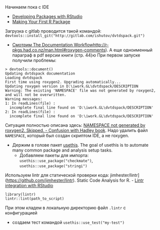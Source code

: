 
Начинаем пока с IDE
- [Developing Packages with RStudio](https://support.rstudio.com/hc/en-us/articles/200486488-Developing-Packages-with-RStudio)
- [Making Your First R Package](http://tinyheero.github.io/jekyll/update/2015/07/26/making-your-first-R-package.html)

Загрузка с gitlab проводится такой командой:
`devtools::install_git("http://gitlab.com/ishutov/dvtdspack.git")`

- [Смотрим The Documentation Workflow]()http://r-pkgs.had.co.nz/man.html#roxygen-comments). А еще одноименный параграф в pdf версии книги (стр. 44)ю
При первом запуске получили проблемы:
```
> devtools::document()
Updating dvtdspack documentation
Loading dvtdspack
First time using roxygen2. Upgrading automatically...
Updating roxygen version in D:\iwork.GL\dvtdspack/DESCRIPTION
Warning: The existing 'NAMESPACE' file was not generated by roxygen2, and will not be overwritten.
Warning messages:
1: In readLines(file) :
  incomplete final line found on 'D:\iwork.GL\dvtdspack/DESCRIPTION'
2: In readLines(file) :
  incomplete final line found on 'D:\iwork.GL\dvtdspack/DESCRIPTION'
```
Ситуация полностью описана здесь: [NAMESPACE not generated by roxygen2. Skipped. - Confusion with Hadley book](https://stackoverflow.com/questions/29135971/namespace-not-generated-by-roxygen2-skipped-confusion-with-hadley-book). 
Надо удалить файл `NAMESPACE`, который был создан скриптом IDE, а не roxygen.
- Держим в голове пакет [usethis](https://github.com/r-lib/usethis). The goal of usethis is to automate many common package and analysis setup tasks.
	- Добавляем пакеты для импорта: `usethis::use_package("checkmate")`, `usethis::use_package("stringi")`

Используем lintr для статической проверки кода:
jimhester/lintr](https://github.com/jimhester/lintr). Static Code Analysis for R.
	- [Lintr integration with RStudio](https://community.rstudio.com/t/lintr-integration-with-rstudio/1807)
```
library(lintr)
lintr::lint(path_to_script)
```
При этом кладем в локальную директорию файл `.lintr` с конфигурацией
- создаем тест командой `usethis::use_test("my-test")`